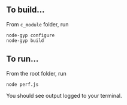 ## To build...

From `c_module` folder, run

    node-gyp configure
    node-gyp build

## To run...

From the root folder, run

    node perf.js

You should see output logged to your terminal.